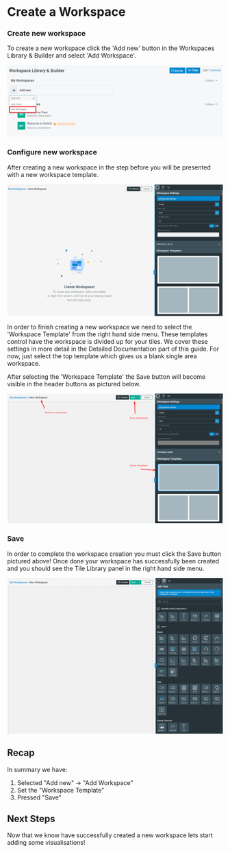# Create a Workspace

### Create new workspace

To create a new workspace click the 'Add new' button in the Workspaces Library & Builder and select 'Add Workspace'.

![Creating a new workspace](../.gitbook/assets/image%20%2829%29.png)

### Configure new workspace

After creating a new workspace in the step before you will be presented with a new workspace template.

![Blank workspace template](../.gitbook/assets/image%20%2831%29.png)

In order to finish creating a new workspace we need to select the 'Workspace Template' from the right hand side menu. These templates control have the workspace is divided up for your tiles. We cover these settings in more detail in the Detailed Documentation part of this guide. For now, just select the top template which gives us a blank single area workspace.

After selecting the 'Workspace Template' the Save button will become visible in the header buttons as pictured below.

![](../.gitbook/assets/image%20%2830%29.png)

### Save

In order to complete the workspace creation you must click the Save button pictured above! Once done your workspace has successfully been created and you should see the Tile Library panel in the right hand side menu.

![New workspace is ready to go!](../.gitbook/assets/image%20%2828%29.png)

## Recap <a id="next-steps"></a>

In summary we have:

1. Selected "Add new" -&gt; "Add Workspace"
2. Set the "Workspace Template"
3. Pressed "Save"

##  Next Steps <a id="next-steps"></a>

Now that we know have successfully created a new workspace lets start adding some visualisations!

